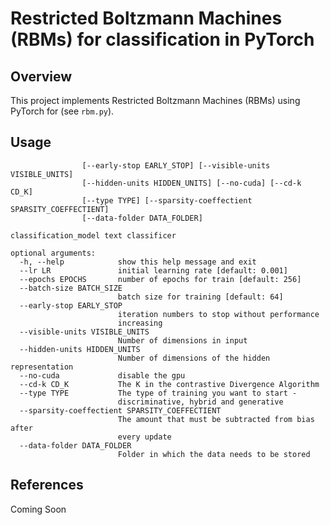 # Restricted Boltzmann Machines (RBMs) for classification in PyTorch



## Overview

This project implements Restricted Boltzmann Machines (RBMs) using PyTorch for (see `rbm.py`).

## Usage

```usage: train.py [-h] [--lr LR] [--epochs EPOCHS] [--batch-size BATCH_SIZE]
                [--early-stop EARLY_STOP] [--visible-units VISIBLE_UNITS]
                [--hidden-units HIDDEN_UNITS] [--no-cuda] [--cd-k CD_K]
                [--type TYPE] [--sparsity-coeffectient SPARSITY_COEFFECTIENT]
                [--data-folder DATA_FOLDER]

classification_model text classificer

optional arguments:
  -h, --help            show this help message and exit
  --lr LR               initial learning rate [default: 0.001]
  --epochs EPOCHS       number of epochs for train [default: 256]
  --batch-size BATCH_SIZE
                        batch size for training [default: 64]
  --early-stop EARLY_STOP
                        iteration numbers to stop without performance
                        increasing
  --visible-units VISIBLE_UNITS
                        Number of dimensions in input
  --hidden-units HIDDEN_UNITS
                        Number of dimensions of the hidden representation
  --no-cuda             disable the gpu
  --cd-k CD_K           The K in the contrastive Divergence Algorithm
  --type TYPE           The type of training you want to start -
                        discriminative, hybrid and generative
  --sparsity-coeffectient SPARSITY_COEFFECTIENT
                        The amount that must be subtracted from bias after
                        every update
  --data-folder DATA_FOLDER
                        Folder in which the data needs to be stored

```


## References 
Coming Soon